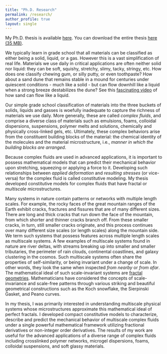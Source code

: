 ```yaml
---
title: "Ph.D. Research"
permalink: /research/
author_profile: true
layout: single
---
```


My Ph.D. thesis is available [here](https://dspace.mit.edu/handle/1721.1/92159?show=full). You can download the entire thesis [here (35 MB)](https://dspace.mit.edu/bitstream/handle/1721.1/92159/897123391-MIT.pdf?sequence=2&isAllowed=y).

We typically learn in grade school that all materials can be classified as either being a solid, liquid, or a gas. However this is a vast simplification of real life. Materials we use daily in critical applications are often neither solid nor liquid: they can be soft, squishy, stretchy, slimy, tacky, stringy, etc. How does one classify chewing gum, or silly putty, or even toothpaste? How about a sand dune that remains stable in a mound for centuries under quiescent conditions - much like a solid - but can flow downhill like a liquid when a strong breeze destabilizes the dune? See this [fascinating video](https://www.youtube.com/watch?v=1bALzkp16mw) of how sand can flow like a liquid. 

Our simple grade school classification of materials into the three buckets of solids, liquids and gasses is woefully inadequate to capture the richness of materials we use daily. More generally, these are called *complex fluids*, and comprise a diverse class of materials such as emulsions, foams, colloidal dispersions, suspensions, polymer melts and solutions, chemically and physically cross-linked gels, etc. Ultimately, these complex behaviors arise from the constituent building blocks of the material: the chemical identity of the molecules and the material microstructure, i.e., *manner in which the building blocks are arranged*. 

Because complex fluids are used in advanced applications, it is important to possess mathematical models that can predict their mechanical behavior upon stretching, squeezing or applying a force to it. Developing such relationships between *applied deformation* and *resulting stresses* (or vice-versa) for the complex fluid is called constitutive modeling. My thesis developed constitutive models for complex fluids that have fractal or *multiscale* microstructures.

Many systems in nature contain patterns or networks with multiple length scales. For example, the rocky faces of the great mountain ranges of the Earth exhibit cracks, fractures and fissures that are of many different sizes. There are long and thick cracks that run down the face of the mountain, from which shorter and thinner cracks branch off. From these smaller cracks, in turn, still smaller cracks originate, and this process continues over many different size scales (or length scales) along the mountain side. We term such systems that possess features across multiple length scales as multiscale systems. A few examples of multiscale systems found in nature are river deltas, with streams breaking up into smaller and smaller tributaries, the perimeter of rain clouds, continental coastlines, and galaxy clustering in the cosmos. Such multiscale systems often share the properties of self-similarity, or being invariant under a change of scale. In other words, they look the same when inspected *from nearby* or *from afar*. The mathematical ideal of such scale-invariant systems are [fractal geometries](https://en.wikipedia.org/wiki/Fractal). Mathematicians have considered the concepts of scale-invariance and scale-free patterns through various striking and beautiful geometrical constructions such as the Koch snowflake, the Sierpinski Gasket, and Peano curves.

In my thesis, I was primarily interested in understanding multiscale physical systems whose microstructures approximate this mathematical ideal of perfect fractals. I developed compact constitutive models to characterize, describe and predict the mechanical behavior of multiscale complex fluids under a single powerful mathematical framework utilizing fractional derivatives or non-integer order derivatives. The results of my work are useful for the advanced applications of a diverse range of complex fluids including crosslinked polymer networks, microgel dispersions, foams, colloidal suspensions, and soft glassy materials. 